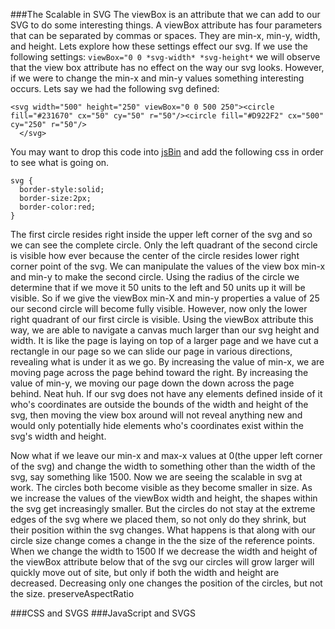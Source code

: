 ###The Scalable in SVG
The viewBox is an attribute that we can add to our SVG to do some interesting things. A viewBox attribute has four parameters that can be separated by commas or spaces. They are min-x, min-y, width, and height. Lets explore how these settings effect our svg. If we use the following settings: ```viewBox="0 0 *svg-width* *svg-height*``` we will observe that the view box attribute has no effect on the way our svg looks. However, if we were to change the min-x and min-y values something interesting occurs. Lets say we had the following svg defined:

```
<svg width="500" height="250" viewBox="0 0 500 250"><circle fill="#231670" cx="50" cy="50" r="50"/><circle fill="#D922F2" cx="500" cy="250" r="50"/>
  </svg>
```
You may want to drop this code into [jsBin](https://jsbin.com/yoyip/4/edit?html,output) and add the following css in order to see what is going on.
 
 ```
 svg {
   border-style:solid;
   border-size:2px;
   border-color:red;
 }
 ```
 
 The first circle resides right inside the upper left corner of the svg and so we can see the complete circle. Only the left quadrant of the second circle is visible how ever because the center of the circle resides lower right corner point of the svg. We can manipulate the values of the view box min-x and min-y to make the second circle. Using the radius of the circle we determine that if we move it 50 units to the left and 50 units up it will be visible. So if we give the viewBox min-X and min-y properties a value of 25 our second circle will become fully visible. However, now only the lower right quadrant of our first circle is visible. Using the viewBox attribute this way, we are able to navigate a canvas much larger than our svg height and width. It is like the page is laying on top of a larger page and we have cut a rectangle in our page so we can slide our page in various directions, revealing what is under it as we go. By increasing the value of min-x, we are moving page across the page behind toward the right. By increasing the value of min-y, we moving our page down the down across the page behind. Neat huh. If our svg does not have any elements defined inside of it who's coordinates are outside the bounds of the width and height of the svg, then moving the view box around will not reveal anything new and would only potentially hide elements who's coordinates exist within the svg's width and height.
 
 Now what if we leave our min-x and max-x values at 0(the upper left corner of the svg) and change the width to something other than the width of the svg, say something like 1500. Now we are seeing the scalable in svg at work. The circles both become visible as they become smaller in size. As we increase the values of the viewBox width and height, the shapes within the svg get increasingly smaller. But the circles do not stay at the extreme edges of the svg where we placed them, so not only do they shrink, but their position within the svg changes. What happens is that along with our circle size change comes a change in the the size of the reference points. When we change the width to 1500 If we decrease the width and height of the viewBox attribute below that of the svg our circles will grow larger will quickly move out of site, but only if both the width and height are decreased. Decreasing only one changes the position of the circles, but not the size.
  preserveAspectRatio

###CSS and SVGS
###JavaScript and SVGS
